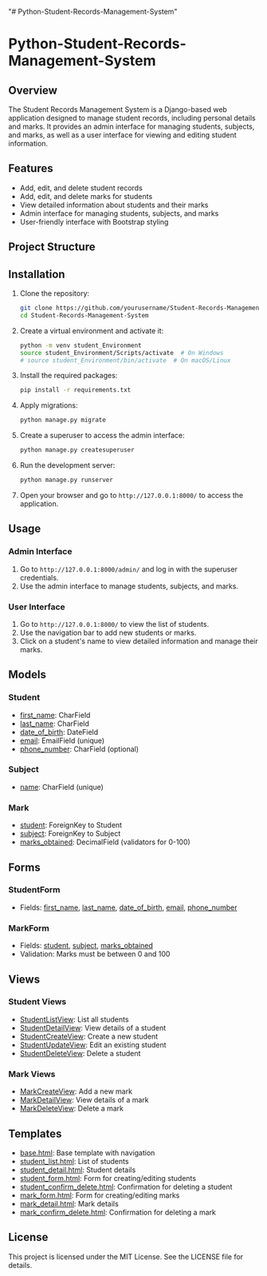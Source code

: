 "# Python-Student-Records-Management-System" 
# Python-Student-Records-Management-System

## Overview

The Student Records Management System is a Django-based web application designed to manage student records, including personal details and marks. It provides an admin interface for managing students, subjects, and marks, as well as a user interface for viewing and editing student information.

## Features

- Add, edit, and delete student records
- Add, edit, and delete marks for students
- View detailed information about students and their marks
- Admin interface for managing students, subjects, and marks
- User-friendly interface with Bootstrap styling

## Project Structure

## Installation

1. Clone the repository:
    ```sh
    git clone https://github.com/yourusername/Student-Records-Management-System.git
    cd Student-Records-Management-System
    ```

2. Create a virtual environment and activate it:
    ```sh
    python -m venv student_Environment
    source student_Environment/Scripts/activate  # On Windows
    # source student_Environment/bin/activate  # On macOS/Linux
    ```

3. Install the required packages:
    ```sh
    pip install -r requirements.txt
    ```

4. Apply migrations:
    ```sh
    python manage.py migrate
    ```

5. Create a superuser to access the admin interface:
    ```sh
    python manage.py createsuperuser
    ```

6. Run the development server:
    ```sh
    python manage.py runserver
    ```

7. Open your browser and go to `http://127.0.0.1:8000/` to access the application.

## Usage

### Admin Interface

1. Go to `http://127.0.0.1:8000/admin/` and log in with the superuser credentials.
2. Use the admin interface to manage students, subjects, and marks.

### User Interface

1. Go to `http://127.0.0.1:8000/` to view the list of students.
2. Use the navigation bar to add new students or marks.
3. Click on a student's name to view detailed information and manage their marks.

## Models

### Student

- [first_name](http://_vscodecontentref_/26): CharField
- [last_name](http://_vscodecontentref_/27): CharField
- [date_of_birth](http://_vscodecontentref_/28): DateField
- [email](http://_vscodecontentref_/29): EmailField (unique)
- [phone_number](http://_vscodecontentref_/30): CharField (optional)

### Subject

- [name](http://_vscodecontentref_/31): CharField (unique)

### Mark

- [student](http://_vscodecontentref_/32): ForeignKey to Student
- [subject](http://_vscodecontentref_/33): ForeignKey to Subject
- [marks_obtained](http://_vscodecontentref_/34): DecimalField (validators for 0-100)

## Forms

### StudentForm

- Fields: [first_name](http://_vscodecontentref_/35), [last_name](http://_vscodecontentref_/36), [date_of_birth](http://_vscodecontentref_/37), [email](http://_vscodecontentref_/38), [phone_number](http://_vscodecontentref_/39)

### MarkForm

- Fields: [student](http://_vscodecontentref_/40), [subject](http://_vscodecontentref_/41), [marks_obtained](http://_vscodecontentref_/42)
- Validation: Marks must be between 0 and 100

## Views

### Student Views

- [StudentListView](http://_vscodecontentref_/43): List all students
- [StudentDetailView](http://_vscodecontentref_/44): View details of a student
- [StudentCreateView](http://_vscodecontentref_/45): Create a new student
- [StudentUpdateView](http://_vscodecontentref_/46): Edit an existing student
- [StudentDeleteView](http://_vscodecontentref_/47): Delete a student

### Mark Views

- [MarkCreateView](http://_vscodecontentref_/48): Add a new mark
- [MarkDetailView](http://_vscodecontentref_/49): View details of a mark
- [MarkDeleteView](http://_vscodecontentref_/50): Delete a mark

## Templates

- [base.html](http://_vscodecontentref_/51): Base template with navigation
- [student_list.html](http://_vscodecontentref_/52): List of students
- [student_detail.html](http://_vscodecontentref_/53): Student details
- [student_form.html](http://_vscodecontentref_/54): Form for creating/editing students
- [student_confirm_delete.html](http://_vscodecontentref_/55): Confirmation for deleting a student
- [mark_form.html](http://_vscodecontentref_/56): Form for creating/editing marks
- [mark_detail.html](http://_vscodecontentref_/57): Mark details
- [mark_confirm_delete.html](http://_vscodecontentref_/58): Confirmation for deleting a mark

## License

This project is licensed under the MIT License. See the LICENSE file for details.